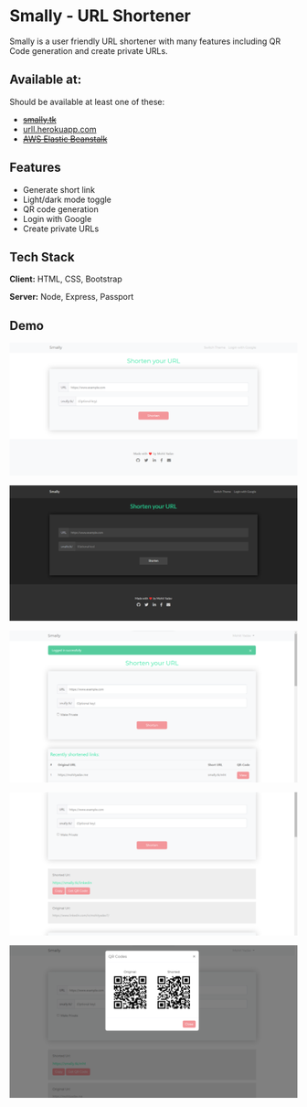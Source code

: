 # Smally - URL Shortener

Smally is a user friendly URL shortener with many features including QR Code generation and create private URLs.

## Available at:

Should be available at least one of these:
- ~~[smally.tk](https://smally.tk)~~
- [urll.herokuapp.com](https://urll.herokuapp.com)
- ~~[AWS Elastic Beanstalk](http://shorty-env.eba-3nfbpmgw.ap-south-1.elasticbeanstalk.com)~~

## Features

-   Generate short link
-   Light/dark mode toggle
-   QR code generation
-   Login with Google
-   Create private URLs

## Tech Stack

**Client:** HTML, CSS, Bootstrap

**Server:** Node, Express, Passport

## Demo

![Smally with light theme](./public/images/smally/light.png 'Smally with light theme')

![Smally with dark theme](./public/images/smally/dark.png 'Smally with dark theme')

![Login with Google](./public/images/smally/login.png 'Login with Google')

![Create short URLs](./public/images/smally/short.png 'Create Short URL')

![QR code generation](./public/images/smally/qr.png 'QR code generation')
